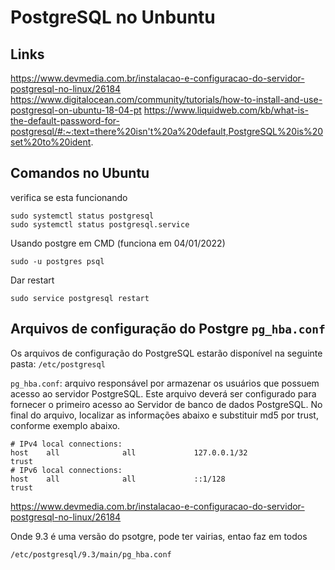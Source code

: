 # PostgreSQL no Unbuntu

## Links

https://www.devmedia.com.br/instalacao-e-configuracao-do-servidor-postgresql-no-linux/26184
https://www.digitalocean.com/community/tutorials/how-to-install-and-use-postgresql-on-ubuntu-18-04-pt
https://www.liquidweb.com/kb/what-is-the-default-password-for-postgresql/#:~:text=there%20isn't%20a%20default,PostgreSQL%20is%20set%20to%20ident.

## Comandos no Ubuntu

verifica se esta funcionando

````
sudo systemctl status postgresql
sudo systemctl status postgresql.service
````

Usando postgre em CMD (funciona em 04/01/2022)

````
sudo -u postgres psql
````

Dar restart

````
sudo service postgresql restart
````

## Arquivos de configuração do Postgre `pg_hba.conf`

Os arquivos de configuração do PostgreSQL estarão disponível na seguinte pasta: `/etc/postgresql`

`pg_hba.conf`: arquivo responsável por armazenar os usuários que possuem acesso ao servidor PostgreSQL. Este arquivo deverá ser configurado para fornecer o primeiro acesso ao Servidor de banco de dados PostgreSQL. No final do arquivo, localizar as informações abaixo e substituir md5 por trust, conforme exemplo abaixo.

````
# IPv4 local connections:
host    all              all             127.0.0.1/32             trust
# IPv6 local connections:
host    all              all             ::1/128                  trust
````

https://www.devmedia.com.br/instalacao-e-configuracao-do-servidor-postgresql-no-linux/26184

Onde 9.3 é uma versão do psotgre, pode ter vairias, entao faz em todos

`/etc/postgresql/9.3/main/pg_hba.conf`

